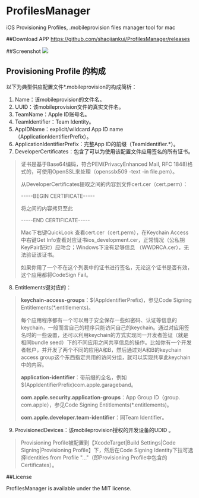 # ProfilesManager
iOS Provisioning Profiles, .mobileprovision files manager tool for mac

##Download APP
https://github.com/shaojiankui/ProfilesManager/releases

##Screenshot
![](https://raw.githubusercontent.com/shaojiankui/ProfilesManager/master/demo.jpg)

## Provisioning Profile 的构成
以下为典型供应配置文件*.mobileprovision的构成简析：

1. Name：该mobileprovision的文件名。
2. UUID：该mobileprovision文件的真实文件名。
3. TeamName：Apple ID账号名。
4. TeamIdentifier：Team Identity。
5. AppIDName：explicit/wildcard App ID name（ApplicationIdentifierPrefix）。
6. ApplicationIdentifierPrefix：完整App ID的前缀（TeamIdentifier.*）。
7. DeveloperCertificates：包含了可以为使用该配置文件应用签名的所有证书<data><array>。
> 证书是基于Base64编码，符合PEM(PrivacyEnhanced Mail, RFC 1848)格式的，可使用OpenSSL来处理（opensslx509 -text -in file.pem）。
> 
> 从DeveloperCertificates提取<data></data>之间的内容到文件cert.cer（cert.perm）：
> 
> -----BEGIN CERTIFICATE-----
> 
> 将<data></data>之间的内容拷贝至此
> 
> -----END CERTIFICATE-----
> 
> Mac下右键QuickLook 查看cert.cer（cert.perm），在Keychain Access中右键Get Info查看对应证书ios_development.cer，正常情况（公私钥KeyPair配对）应吻合；Windows下没有足够信息 （WWDRCA.cer），无法验证该证书。
> 
> 如果你用了一个不在这个列表中的证书进行签名，无论这个证书是否有效，这个应用都将CodeSign Fail。

8. Entitlements键<key>对应的<dict>：
> **keychain-access-groups**：$(AppIdentifierPrefix)，参见Code Signing Entitlements(*.entitlements)。
> 
> 每个应用程序都有一个可以用于安全保存一些如密码、认证等信息的keychain，一般而言自己的程序只能访问自己的keychain。通过对应用签名时的一些设置，还可以利用keychain的方式实现同一开发者签证（就是相同bundle seed）下的不同应用之间共享信息的操作。比如你有一个开发者帐户，并开发了两个不同的应用A和B，然后通过对A和B的keychain access group这个东西指定共用的访问分组，就可以实现共享此keychain中的内容。
> 
> **application-identifier**：带前缀的全名，例如$(AppIdentifierPrefix)com.apple.garageband。
> 
> **com.apple.security.application-groups**：App Group ID（group. com.apple），参见Code Signing Entitlements(*.entitlements)。
> 
> **com.apple.developer.team-identifier**：同Team Identifier。

9. ProvisionedDevices：该mobileprovision授权的开发设备的UDID <array>。
> Provisioning Profile被配置到【XcodeTarget|Build Settings|Code Signing|Provisioning Profile】下，然后在Code Signing Identity下拉可选择Identities from Profile "..."（即Provisioning Profile中包含的Certificates）。


##License

ProfilesManager is available under the MIT license.
